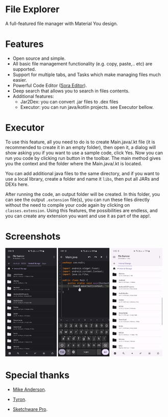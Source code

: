 # File Explorer

A full-featured file manager with Material You design.

# Features

- Open source and simple.
- All basic file management functionality (e.g. copy, paste,.. etc) are supported.
- Support for multiple tabs, and Tasks which make managing files much easier.
- Powerful Code Editor ([Sora Editor](https://github.com/Rosemoe/sora-editor)).
- Deep search that allows you to search in files contents.
- Additional features:
  - Jar2Dex: you can convert .jar files to .dex files
  - Executor: you can run java/kotlin projects. see Executor bellow.

# Executor

To use this feature, all you need to do is to create Main.java/.kt file (it is recommended to create
it in an empty folder), then open it, a dialog will show asking you if you want to use a sample
code, click Yes. Now you can run you code by clicking run button in the toolbar. The main method
gives you the context and the folder where the Main.java/.kt is located.

You can add additional java files to the same directory, and if you want to use a local library, create a folder and name it `libs`,
then put all JARs and DEXs here.

After running the code, an output folder will be created. In this folder, you can see the output `.extension` file(s), you
can run these files directly without the need to compile your code again by clicking on `classes.extension`.
Using this features, the possibilities are endless, and you can create any extension you want and use it as part of the app!.

# Screenshots

<div style="overflow: hidden">
<img src="/assets/screenshot1.png" width="32%" /> <img src="/assets/screenshot2.png" width="32%" /> <img src="/assets/screenshot3.png" width="32%" />
</div>


# Special thanks

- [Mike Anderson](https://github.com/MikeAndrson).

- [Tyron](https://github.com/tyron12233).

- [Sketchware Pro](https://github.com/Sketchware-Pro/Sketchware-Pro).
